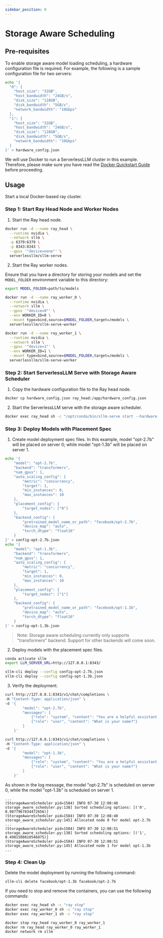 ```yaml
---
sidebar_position: 0
---
```


# Storage Aware Scheduling

## Pre-requisites
To enable storage aware model loading scheduling, a hardware configuration file is required.
For example, the following is a sample configuration file for two servers:
```bash
echo '{
  "0": {
    "host_size": "32GB",
    "host_bandwidth": "24GB/s",
    "disk_size": "128GB",
    "disk_bandwidth": "5GB/s",
    "network_bandwidth": "10Gbps"
  },
  "1": {
    "host_size": "32GB",
    "host_bandwidth": "24GB/s",
    "disk_size": "128GB",
    "disk_bandwidth": "5GB/s",
    "network_bandwidth": "10Gbps"
  }
}' > hardware_config.json
```

We will use Docker to run a ServerlessLLM cluster in this example. Therefore, please make sure you have read the [Docker Quickstart Guide](../getting_started/docker_quickstart.md) before proceeding.

## Usage
Start a local Docker-based ray cluster.

### Step 1: Start Ray Head Node and Worker Nodes

1. Start the Ray head node.

```bash
docker run -d --name ray_head \
  --runtime nvidia \
  --network sllm \
  -p 6379:6379 \
  -p 8343:8343 \
  --gpus '"device=none"' \
  serverlessllm/sllm-serve
```

2. Start the Ray worker nodes.

Ensure that you have a directory for storing your models and set the `MODEL_FOLDER` environment variable to this directory:

```bash
export MODEL_FOLDER=path/to/models
```

```bash
docker run -d --name ray_worker_0 \
  --runtime nvidia \
  --network sllm \
  --gpus '"device=0"' \
  --env WORKER_ID=0 \
  --mount type=bind,source=$MODEL_FOLDER,target=/models \
  serverlessllm/sllm-serve-worker

docker run -d --name ray_worker_1 \
  --runtime nvidia \
  --network sllm \
  --gpus '"device=1"' \
  --env WORKER_ID=1 \
  --mount type=bind,source=$MODEL_FOLDER,target=/models \
  serverlessllm/sllm-serve-worker
```

### Step 2: Start ServerlessLLM Serve with Storage Aware Scheduler

1. Copy the hardware configuration file to the Ray head node.

```bash
docker cp hardware_config.json ray_head:/app/hardware_config.json
```

2. Start the ServerlessLLM serve with the storage aware scheduler.

```bash
docker exec ray_head sh -c "/opt/conda/bin/sllm-serve start --hardware-config /app/hardware_config.json"
```

### Step 3: Deploy Models with Placement Spec

1. Create model deployment spec files.
In this example, model "opt-2.7b" will be placed on server 0; while model "opt-1.3b" will be placed on server 1.
```bash
echo '{
    "model": "opt-2.7b",
    "backend": "transformers",
    "num_gpus": 1,
    "auto_scaling_config": {
        "metric": "concurrency",
        "target": 1,
        "min_instances": 0,
        "max_instances": 10
    },
    "placement_config": {
        "target_nodes": ["0"]
    },
    "backend_config": {
        "pretrained_model_name_or_path": "facebook/opt-2.7b",
        "device_map": "auto",
        "torch_dtype": "float16"
    }
}' > config-opt-2.7b.json
echo '{
    "model": "opt-1.3b",
    "backend": "transformers",
    "num_gpus": 1,
    "auto_scaling_config": {
        "metric": "concurrency",
        "target": 1,
        "min_instances": 0,
        "max_instances": 10
    },
    "placement_config": {
        "target_nodes": ["1"]
    },
    "backend_config": {
        "pretrained_model_name_or_path": "facebook/opt-1.3b",
        "device_map": "auto",
        "torch_dtype": "float16"
    }
}' > config-opt-1.3b.json
```

> Note: Storage aware scheduling currently only supports "transformers" backend. Support for other backends will come soon.

2. Deploy models with the placement spec files.

```bash
conda activate sllm
export LLM_SERVER_URL=http://127.0.0.1:8343/

sllm-cli deploy --config config-opt-2.7b.json
sllm-cli deploy --config config-opt-1.3b.json
```

3. Verify the deployment.

```bash
curl http://127.0.0.1:8343/v1/chat/completions \
-H "Content-Type: application/json" \
-d '{
        "model": "opt-2.7b",
        "messages": [
            {"role": "system", "content": "You are a helpful assistant."},
            {"role": "user", "content": "What is your name?"}
        ]
    }'

curl http://127.0.0.1:8343/v1/chat/completions \
-H "Content-Type: application/json" \
-d '{
        "model": "opt-1.3b",
        "messages": [
            {"role": "system", "content": "You are a helpful assistant."},
            {"role": "user", "content": "What is your name?"}
        ]
    }'
```

As shown in the log message, the model "opt-2.7b" is scheduled on server 0, while the model "opt-1.3b" is scheduled on server 1.
```plaintext
...
(StorageAwareScheduler pid=1584) INFO 07-30 12:08:40 storage_aware_scheduler.py:138] Sorted scheduling options: [('0', 0.9877967834472656)]
(StorageAwareScheduler pid=1584) INFO 07-30 12:08:40 storage_aware_scheduler.py:145] Allocated node 0 for model opt-2.7b
...
(StorageAwareScheduler pid=1584) INFO 07-30 12:08:51 storage_aware_scheduler.py:138] Sorted scheduling options: [('1', 0.4901580810546875)]
(StorageAwareScheduler pid=1584) INFO 07-30 12:08:51 storage_aware_scheduler.py:145] Allocated node 1 for model opt-1.3b
...
```

### Step 4: Clean Up

Delete the model deployment by running the following command:

```bash
sllm-cli delete facebook/opt-1.3b facebook/opt-2.7b
```

If you need to stop and remove the containers, you can use the following commands:

```bash
docker exec ray_head sh -c "ray stop"
docker exec ray_worker_0 sh -c "ray stop"
docker exec ray_worker_1 sh -c "ray stop"

docker stop ray_head ray_worker_0 ray_worker_1
docker rm ray_head ray_worker_0 ray_worker_1
docker network rm sllm
```